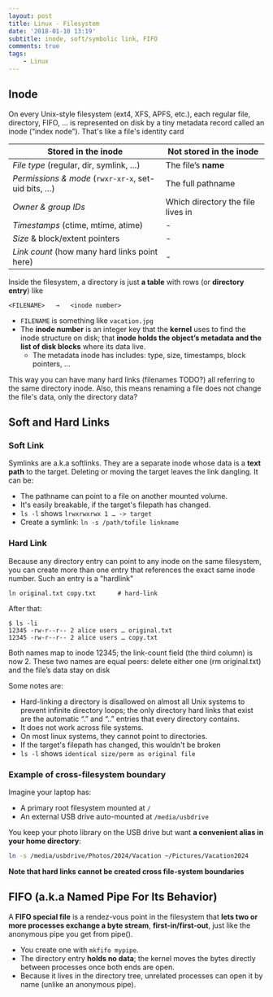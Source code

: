 ```yaml
---
layout: post
title: Linux - Filesystem
date: '2018-01-10 13:19'
subtitle: inode, soft/symbolic link, FIFO
comments: true
tags:
    - Linux
---
```


## Inode

On every Unix-style filesystem (ext4, XFS, APFS, etc.), each regular file, directory, FIFO, … is represented on disk by a tiny metadata record called an inode (“index node”). That's like a file's identity card

| Stored in the inode                                 | Not stored in the inode           |
| --------------------------------------------------- | --------------------------------- |
| *File type* (regular, dir, symlink, …)              | The file’s **name**               |
| *Permissions & mode* (`rwxr-xr-x`, set-uid bits, …) | The full pathname                 |
| *Owner & group IDs*                                 | Which directory the file lives in |
| *Timestamps* (ctime, mtime, atime)                  | -                                 |
| *Size* & block/extent pointers                      | -                                 |
| *Link count* (how many hard links point here)       | -                                 |

Inside the filesystem, a directory is just **a table** with rows (or **directory entry**) like

```
<FILENAME>   →   <inode number>
```

- `FILENAME` is something like `vacation.jpg`
- The **inode number** is an integer key that the **kernel** uses to find the inode structure on disk; that **inode holds the object’s metadata and the list of disk blocks** where its data live.
  - The metadata inode has includes: type, size, timestamps, block pointers, …

This way you can have many hard links (filenames TODO?) all referring to the same directory inode. Also, this means renaming a file does not change the file's data, only the directory data?

## Soft and Hard Links

### Soft Link

Symlinks are a.k.a softlinks. They are a separate inode whose data is a **text path** to the target. Deleting or moving the target leaves the link dangling. It can be:

- The pathname can point to a file on another mounted volume.
- It's easily breakable, if the target's filepath has changed.
- `ls -l` shows `lrwxrwxrwx 1 … -> target`
- Create a symlink: `ln -s /path/tofile linkname`

### Hard Link

Because any directory entry can point to any inode on the same filesystem, you can create more than one entry that references the exact same inode number. Such an entry is a "hardlink"

```
ln original.txt copy.txt      # hard-link
```

After that:

```
$ ls -li
12345 -rw-r--r-- 2 alice users … original.txt
12345 -rw-r--r-- 2 alice users … copy.txt
```

Both names map to inode 12345; the link-count field (the third column) is now 2. These two names are equal peers: delete either one (rm original.txt) and the file’s data stay on disk

Some notes are:

- Hard-linking a directory is disallowed on almost all Unix systems to prevent infinite directory loops; the only directory hard links that exist are the automatic “.” and “..” entries that every directory contains.
- It does not work across file systems.
- On most linux systems, they cannot point to directories.
- If the target's filepath has changed, this wouldn't be broken
- `ls -l` shows `identical size/perm as original file`

### Example of cross-filesystem boundary

Imagine your laptop has:

- A primary root filesystem mounted at `/`
- An external USB drive auto-mounted at `/media/usbdrive`

You keep your photo library on the USB drive but want **a convenient alias in your home directory**:

```bash
ln -s /media/usbdrive/Photos/2024/Vacation ~/Pictures/Vacation2024
```

**Note that hard links cannot be created cross file-system boundaries**

## FIFO (a.k.a Named Pipe For Its Behavior)

A **FIFO special file** is a rendez-vous point in the filesystem that **lets two or more processes exchange a byte stream**, **first-in/first-out**, just like the anonymous pipe you get from pipe().

- You create one with `mkfifo mypipe`.
- The directory entry **holds no data**; the kernel moves the bytes directly between processes once both ends are open.
- Because it lives in the directory tree, unrelated processes can open it by name (unlike an anonymous pipe).
